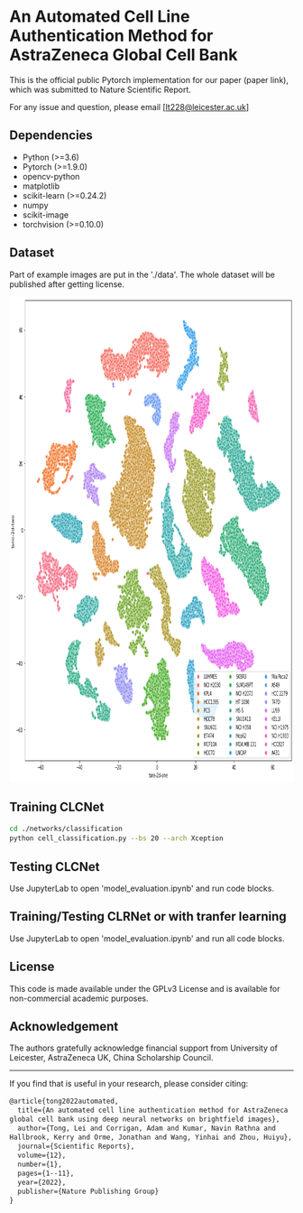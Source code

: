 # An Automated Cell Line Authentication Method for AstraZeneca Global Cell Bank

This is the official public Pytorch implementation for our paper (paper link), which was submitted to Nature Scientific Report.


For any issue and question, please email [lt228@leicester.ac.uk]


## Dependencies

- Python (>=3.6)
- Pytorch (>=1.9.0)
- opencv-python
- matplotlib
- scikit-learn (>=0.24.2)
- numpy
- scikit-image
- torchvision (>=0.10.0)

## Dataset

Part of example images are put in the './data'. The whole dataset will be published after getting license.

<img src="./figures/Fig. 4.jpeg" alt="centered image" width="893" height="860">

## Training CLCNet

```bash
cd ./networks/classification
python cell_classification.py --bs 20 --arch Xception 
```

## Testing CLCNet
Use JupyterLab to open 'model_evaluation.ipynb' and run code blocks.

## Training/Testing CLRNet or with tranfer learning 
Use JupyterLab to open 'model_evaluation.ipynb' and run all code blocks.

## License
This code is made available under the GPLv3 License and is available for non-commercial academic purposes.

## Acknowledgement
The authors gratefully acknowledge financial support from University of Leicester, AstraZeneca UK, China Scholarship Council.

------
If you find that is useful in your research, please consider citing:
```
@article{tong2022automated,
  title={An automated cell line authentication method for AstraZeneca global cell bank using deep neural networks on brightfield images},
  author={Tong, Lei and Corrigan, Adam and Kumar, Navin Rathna and Hallbrook, Kerry and Orme, Jonathan and Wang, Yinhai and Zhou, Huiyu},
  journal={Scientific Reports},
  volume={12},
  number={1},
  pages={1--11},
  year={2022},
  publisher={Nature Publishing Group}
}
```
